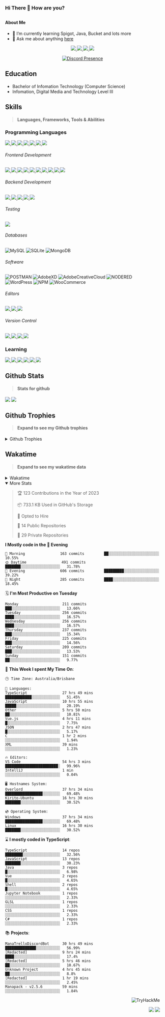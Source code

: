 ### Hi There 👋 How are you?

## <h4>About Me</h4>

- 🌱 I’m currently learning Spigot, Java, Bucket and lots more
- 💬 Ask me about anything [here](https://github.com/nick22985/nick22985/issues)

<p align="center">
	<a href="https://discordapp.com/users/221602145462386688">
		<img src="https://img.shields.io/badge/Discord-5865F2.svg?&style=for-the-badge&logo=Discord&logoColor=white"/>
	</a>
	<a href="https://www.youtube.com/channel/UChZvyaTJSq0PweGmTpjPjRw">
		<img src="https://img.shields.io/badge/YouTube-FF0000.svg?&style=for-the-badge&logo=YouTube&logoColor=white"/>
	</a>
	<a href="https://twitter.com/nick22985">
		<img src="https://img.shields.io/badge/Twitter-1DA1F2.svg?&style=for-the-badge&logo=Twitter&logoColor=white"/>
	</a>
	<a href="https://www.npmjs.com/~nick22985">
		<img src="https://img.shields.io/badge/npm-CB3837.svg?&style=for-the-badge&logo=NPM&logoColor=white"/>
	</a>
</p>
<p align="center">
	<a href="https://discord.com/users/221602145462386688" target="_blank" rel="nofollow">
		<img src="https://lanyard-profile-readme.vercel.app/api/221602145462386688?hideStatus=true&animated=true&hideDiscrim=false" alt="Discord Presence" align="center">
	</a>
</p>


<h2>Education</h2>

> #### 
- Bachelor of Infomation Technology (Computer Science)
- Infomation, Digital Media and Technology Level III




<h2>Skills</h2>

> #### Languages, Frameworks, Tools & Abilities

<h3>Programming Languages</h3>
<a href="">
	<img src="https://img.shields.io/badge/JavaScript-323330.svg?&style=flat-square&logo=javascript&logoColor=%23F7DF1E"/>
</a>
<a href="">
	<img src="https://img.shields.io/badge/TYPESCRIPT-%23007ACC.svg?&style=flat-square&logo=typescript&logoColor=white"/>
</a>
<a href="">
	<img src="https://img.shields.io/badge/PYTHON-3776AB.svg?&style=flat-square&logo=python&logoColor=white"/>
</a>
<a href="">
	<img src="https://img.shields.io/badge/C-3776AB.svg?&style=flat-square&logo=C&logoColor=white"/>
</a>
<a href="">
	<img src="https://img.shields.io/badge/C%23-239120.svg?&style=flat-square&logo=C-Sharp&logoColor=white"/>
</a>
<a href="">
	<img src="https://img.shields.io/badge/.Net-512BD4.svg?&style=flat-square&logo=.NET&logoColor=white"/>
</a>
<a href="">
	<img src="https://img.shields.io/badge/JQUERY-0769AD.svg?&style=flat-square&logo=jquery&logoColor=white"/>
</a>	

<h6> Frontend Development </h6>
<a href="">
	<img src="https://img.shields.io/badge/React-61DAFB?style=flat-square&logo=react&logoColor=white"/>
</a>
<a href="">
	<img src="https://img.shields.io/badge/CSS3-%231572B6.svg?&style=flat-square&logo=css3&logoColor=white"/>
</a>
<a href="">
	<img src="https://img.shields.io/badge/HTML5-E34F26.svg?&style=flat-square&logo=html5&logoColor=white"/>
</a>
<a href="">
	<img src="https://img.shields.io/badge/Blazor-512BD4.svg?&style=flat-square&logo=Blazor&logoColor=white"/>
</a>
<a href="">
	<img src="https://img.shields.io/badge/Tailwind-06B6D4.svg?&style=flat-square&logo=tailwindcss&logoColor=white"/>
</a>
<a href="">
	<img src="https://img.shields.io/badge/Vue.js-4FC08D?style=flat-square&logo=Vue.js&logoColor=white"/>
</a>
<a href="">
	<img src="https://img.shields.io/badge/Vuetify-1867C0?style=flat-square&logo=vuetify"/>
</a>
<a href="">
	<img src="https://img.shields.io/badge/Bootstrap-7952B3?style=flat-square&logo=bootstrap&logoColor=white"/>
</a>
<a href="">
	<img src="https://img.shields.io/badge/Nextjs-000000?style=flat-square&logo=next.js&logoColor=white"/>
</a>
<a href="">
	<img src="https://img.shields.io/badge/Electron-47848F?style=flat-square&logo=electron&logoColor=white"/>
</a>

<h6> Backend Development </h6>
<a href="">
	<img src="https://img.shields.io/badge/NODEJS-339933.svg?&style=flat-square&logo=node.js&logoColor=white"/>
</a>
<a href="">
	<img src="https://img.shields.io/badge/NGINX-269539.svg?&style=flat-square&logo=nginx&logoColor=white"/>
</a>
<a href="">
	<img src="https://img.shields.io/badge/GRAPHQL-E10098.svg?&style=flat-square&logo=graphql&logoColor=white"/>
</a>
<a href="">
	<img src="https://img.shields.io/badge/express-000000?style=flat-square&logo=express&logoColor=white"/>
</a>
<a href="">
	<img src="https://img.shields.io/badge/NestJs-E0234E?style=flat-square&logo=nestjs&logoColor=white"/>
</a>

<h6>Testing</h6>
<a href="">
	<img src="https://img.shields.io/badge/cypress-17202C?style=flat-square&logo=cypress&logoColor=white"/>
</a>

<h6> Databases </h6>

![MySQL](https://img.shields.io/badge/MySQL-4479A1.svg?&style=flat-square&logo=mysql&logoColor=white)
![SQLite](https://img.shields.io/badge/SQLite-003B57.svg?&style=flat-square&logo=sqlite&logoColor=white)
![MongoDB](https://img.shields.io/badge/MONGODB-47A248.svg?&style=flat-square&logo=mongodb&logoColor=white)

<h6>Software</h6>

![POSTMAN](https://img.shields.io/badge/Postman-FF6C37.svg?&style=flat-square&logo=postman&logoColor=white)
![AdobeXD](https://img.shields.io/badge/Adobe%20XD-FF61F6.svg?&style=flat-square&logo=Adobe-XD&logoColor=black)
![AdobeCreativeCloud](https://img.shields.io/badge/Adobe%20Creative%20Cloud-DA1F26.svg?&style=flat-square&logo=Adobe-Creative-Cloud&logoColor=white)
![NODERED](https://img.shields.io/badge/node%20red-8F0000.svg?&style=flat-square&logo=node-red&logoColor=white)
![WordPress](https://img.shields.io/badge/Wordpress-21759B.svg?&style=flat-square&logo=wordpress&logoColor=white)
![NPM](https://img.shields.io/badge/npm-CB3837.svg?&style=flat-square&logo=npm&logoColor=white)
![WooCommerce](https://img.shields.io/badge/WooCommerce-96588A.svg?&style=flat-square&logo=WooCommerce&logoColor=white)

<h6> Editors </h6>
<a href="">
	<img src="https://img.shields.io/badge/VSCODE-007ACC.svg?&style=flat-square&logo=visual-studio-code"/>
</a>
<a href="">
	<img src="https://img.shields.io/badge/Visual%20Studio-5C2D91.svg?&style=flat-square&logo=visual-studio"/>
</a>
<a href="">
	<img src="https://img.shields.io/badge/INTELLIJ-000000.svg?&style=flat-square&logo=intellij-idea"/>
</a>

<h6>Version Control</h6>
<a href="">
	<img src="https://img.shields.io/badge/GITHUB-%23121011.svg?&style=flat-square&logo=github&logoColor=white"/>
</a>
<a href="">
	<img src="https://img.shields.io/badge/GITLAB-%23181717.svg?&style=flat-square&logo=gitlab&logoColor=white"/>
</a>
<a href="">
	<img src="https://img.shields.io/badge/GIT-%23F05033.svg?&style=flat-square&logo=git&logoColor=white"/>
</a>
<a href="">
	<img src="https://img.shields.io/badge/-BitBucket-darkblue?style=flat-square&logo=bitbucket"/>
</a>

<!-- <br><br><br><br>

![MicrosoftAzure](https://img.shields.io/badge/Microsoft%20Azure-232F7E?style=flat-square&logo=microsoft-azure)
![GoogleCloud](https://img.shields.io/badge/Google%20Cloud-black?style=flat-square&logo=google-cloud)
![DigitalOcean](https://img.shields.io/badge/-Digital%20Ocean-darkblue?style=flat-square&logo=digitalocean)
![Heroku](https://img.shields.io/badge/-Heroku-430098?style=flat-square&logo=heroku)
![RaspberryPi](https://img.shields.io/badge/-Raspberry%20Pi-C51A4A?style=flat-square&logo=Raspberry-Pi)
![LINUX](https://img.shields.io/badge/LINUX-FCC624?style=flat-square-square&logo=linux&logoColor=black) -->


<h3>Learning</h3>
<a href="">
	<img src="https://img.shields.io/badge/GITHUB%20ACTIONS-2088FF.svg?&style=flat-square&logo=github-actions&logoColor=white"/>
</a>	

<a href="">
	<img src="https://img.shields.io/badge/PHP-777BB4.svg?&style=flat-square&logo=php&logoColor=white"/>
</a>		
<a href="">
	<img src="https://img.shields.io/badge/DOCKER-2496ED.svg?&style=flat-square&logo=docker&logoColor=white"/>
</a>		
<a href="">
	<img src="https://img.shields.io/badge/webpack-8DD6F9?style=flat-square&logo=webpack&logoColor=white"/>
</a>
<a href="">
	<img src="https://img.shields.io/badge/redis-DC382D?style=flat-square&logo=redis&logoColor=white"/>
</a>
<a href="">
	<img src="https://img.shields.io/badge/OpenJDK-5585A3?style=flat-square&logo=OpenJDK&logoColor=white"/>
</a>

## Github Stats
> #### Stats for github
<img src="https://github-readme-stats.vercel.app/api?username=nick22985&count_private=true&show_icons=true&theme=github_dark"></img>
<img src="https://streak-stats.demolab.com/?user=Nick22985&theme=dark&hide_border=true"></img>

## Github Trophies
> #### Expand to see my Github trophies 
<details>
  <summary> 
    Github Trophies
  </summary>
  <p>
    <img src="https://github-profile-trophy.vercel.app/?username=nick22985&theme=algolia&column=4">
  </p>
  </details>
  
## Wakatime
> #### Expand to see my wakatime data
<details>
  <summary> 
   Wakatime
  </summary>
  <p>
	<img src="https://wakatime.com/share/@nick22985/e7a14e07-4d82-4eb2-a5eb-1c3cef708fe7.svg" height="400" width="600"></img>
	<img src="https://wakatime.com/share/@nick22985/ed1a7d86-01e3-4cf7-bd62-356413a3e91c.svg" height="400" width="600"></img>
</p>
 </details>

<details open="true">
<summary>More Stats</summary>

<!--START_SECTION:devStats-->
> 🏆 123 Contributions in the Year of 2023
>
> 📦 733.1 KB Used in GitHub's Storage
>
> 💼 Opted to Hire
>
> 📖 14 Public Repositories
>
> 🔐 29 Private Repositories

**I Mostly code in the 🌆 Evening**
```text
🌅 Morning                163 commits         ██░░░░░░░░░░░░░░░░░░░░░░░   10.55%
🌞 Daytime                491 commits         ███████░░░░░░░░░░░░░░░░░░   31.78%
🌆 Evening                606 commits         █████████░░░░░░░░░░░░░░░░   39.22%
🌙 Night                  285 commits         ████░░░░░░░░░░░░░░░░░░░░░   18.45%
```
🗓️ **I'm Most Productive on Tuesday**
```text
Monday                    211 commits         ███░░░░░░░░░░░░░░░░░░░░░░   13.66%
Tuesday                   256 commits         ████░░░░░░░░░░░░░░░░░░░░░   16.57%
Wednesday                 256 commits         ████░░░░░░░░░░░░░░░░░░░░░   16.57%
Thursday                  237 commits         ███░░░░░░░░░░░░░░░░░░░░░░   15.34%
Friday                    225 commits         ███░░░░░░░░░░░░░░░░░░░░░░   14.56%
Saturday                  209 commits         ███░░░░░░░░░░░░░░░░░░░░░░   13.53%
Sunday                    151 commits         ██░░░░░░░░░░░░░░░░░░░░░░░   9.77%
```
🚀 **This Week I spent My Time On**:
```text
🕒 Time Zone: Australia/Brisbane

💬 Languages:
TypeScript                27 hrs 49 mins      ████████████░░░░░░░░░░░░░   51.45%
JavaScript                10 hrs 55 mins      █████░░░░░░░░░░░░░░░░░░░░   20.19%
Other                     5 hrs 50 mins       ██░░░░░░░░░░░░░░░░░░░░░░░   10.81%
Vue.js                    4 hrs 11 mins       █░░░░░░░░░░░░░░░░░░░░░░░░   7.75%
JSON                      2 hrs 47 mins       █░░░░░░░░░░░░░░░░░░░░░░░░   5.17%
C                         1 hr 2 mins         ░░░░░░░░░░░░░░░░░░░░░░░░░   1.94%
XML                       39 mins             ░░░░░░░░░░░░░░░░░░░░░░░░░   1.23%

🔥 Editors:
VS Code                   54 hrs 3 mins       ████████████████████████░   99.96%
IntelliJ                  1 min               ░░░░░░░░░░░░░░░░░░░░░░░░░   0.04%

🖥️ Hostnames System:
Overlord                  37 hrs 34 mins      █████████████████░░░░░░░░   69.48%
Kirito-Ubuntu             16 hrs 30 mins      ███████░░░░░░░░░░░░░░░░░░   30.52%

💿 Operating System:
Windows                   37 hrs 34 mins      █████████████████░░░░░░░░   69.48%
Linux                     16 hrs 30 mins      ███████░░░░░░░░░░░░░░░░░░   30.52%
```
⌛ **I mostly coded in TypeScript**:
```text
TypeScript                14 repos            ████████░░░░░░░░░░░░░░░░░   32.56%
JavaScript                13 repos            ███████░░░░░░░░░░░░░░░░░░   30.23%
Java                      3 repos             █░░░░░░░░░░░░░░░░░░░░░░░░   6.98%
Vue                       2 repos             █░░░░░░░░░░░░░░░░░░░░░░░░   4.65%
Shell                     2 repos             █░░░░░░░░░░░░░░░░░░░░░░░░   4.65%
Jupyter Notebook          1 repos             ░░░░░░░░░░░░░░░░░░░░░░░░░   2.33%
GLSL                      1 repos             ░░░░░░░░░░░░░░░░░░░░░░░░░   2.33%
CSS                       1 repos             ░░░░░░░░░░░░░░░░░░░░░░░░░   2.33%
C#                        1 repos             ░░░░░░░░░░░░░░░░░░░░░░░░░   2.33%
```
📚 **Projects**:
```text
ManaTrelloDiscordBot      30 hrs 49 mins      ██████████████░░░░░░░░░░░   56.99%
[Redacted]                9 hrs 24 mins       ████░░░░░░░░░░░░░░░░░░░░░   17.4%
[Redacted]                5 hrs 46 mins       ██░░░░░░░░░░░░░░░░░░░░░░░   10.67%
Unknown Project           4 hrs 45 mins       ██░░░░░░░░░░░░░░░░░░░░░░░   8.8%
[Redacted]                1 hr 19 mins        ░░░░░░░░░░░░░░░░░░░░░░░░░   2.45%
Manapack - v2.5.6         59 mins             ░░░░░░░░░░░░░░░░░░░░░░░░░   1.84%
```
<!--END_SECTION:devStats-->
</details>
<p align="right">
    <img src="https://tryhackme-badges.s3.amazonaws.com/nick22985.png" alt="TryHackMe">
</p>
<p align="right">
    <img src="https://www.codewars.com/users/nick22985/badges/micro"/>
    <img src="https://wakatime.com/badge/user/06ef56ec-e763-432c-a1cc-83e10de5b5a3.svg"/>
</p>
